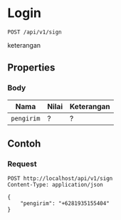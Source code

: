 # Login
```http
POST /api/v1/sign
```
keterangan
## Properties
### Body
Nama  | Nilai | Keterangan
--- | --- | ---
<code>pengirim</code> | ? | ?

## Contoh

### Request
```http
POST http://localhost/api/v1/sign
Content-Type: application/json

{
    "pengirim": "+6281935155404"
}
```

